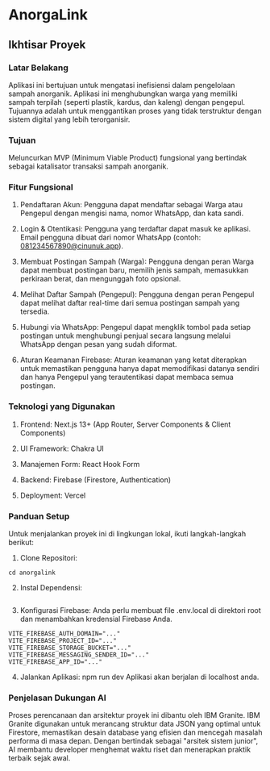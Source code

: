 # AnorgaLink

## Ikhtisar Proyek

### Latar Belakang

Aplikasi ini bertujuan untuk mengatasi inefisiensi dalam pengelolaan sampah anorganik. Aplikasi ini menghubungkan warga yang memiliki sampah terpilah (seperti plastik, kardus, dan kaleng) dengan pengepul. Tujuannya adalah untuk menggantikan proses yang tidak terstruktur dengan sistem digital yang lebih terorganisir.

### Tujuan

Meluncurkan MVP (Minimum Viable Product) fungsional yang bertindak sebagai katalisator transaksi sampah anorganik.

### Fitur Fungsional

1. Pendaftaran Akun: Pengguna dapat mendaftar sebagai Warga atau Pengepul dengan mengisi nama, nomor WhatsApp, dan kata sandi.

2. Login & Otentikasi: Pengguna yang terdaftar dapat masuk ke aplikasi. Email pengguna dibuat dari nomor WhatsApp (contoh: 081234567890@cinunuk.app).

3. Membuat Postingan Sampah (Warga): Pengguna dengan peran Warga dapat membuat postingan baru, memilih jenis sampah, memasukkan perkiraan berat, dan mengunggah foto opsional.

4. Melihat Daftar Sampah (Pengepul): Pengguna dengan peran Pengepul dapat melihat daftar real-time dari semua postingan sampah yang tersedia.

5. Hubungi via WhatsApp: Pengepul dapat mengklik tombol pada setiap postingan untuk menghubungi penjual secara langsung melalui WhatsApp dengan pesan yang sudah diformat.

6. Aturan Keamanan Firebase: Aturan keamanan yang ketat diterapkan untuk memastikan pengguna hanya dapat memodifikasi datanya sendiri dan hanya Pengepul yang terautentikasi dapat membaca semua postingan.

### Teknologi yang Digunakan

1. Frontend: Next.js 13+ (App Router, Server Components & Client Components)

2. UI Framework: Chakra UI

3. Manajemen Form: React Hook Form

4. Backend: Firebase (Firestore, Authentication)

5. Deployment: Vercel

### Panduan Setup

Untuk menjalankan proyek ini di lingkungan lokal, ikuti langkah-langkah berikut:

1. Clone Repositori:

```git clone [URL_REPOSITORI_ANDA]
cd anorgalink
```

2. Instal Dependensi:

```npm install

```

3. Konfigurasi Firebase:
   Anda perlu membuat file .env.local di direktori root dan menambahkan kredensial Firebase Anda.

```VITE_FIREBASE_API_KEY="..."
VITE_FIREBASE_AUTH_DOMAIN="..."
VITE_FIREBASE_PROJECT_ID="..."
VITE_FIREBASE_STORAGE_BUCKET="..."
VITE_FIREBASE_MESSAGING_SENDER_ID="..."
VITE_FIREBASE_APP_ID="..."
```

4. Jalankan Aplikasi:
   npm run dev
   Aplikasi akan berjalan di localhost anda.

### Penjelasan Dukungan AI

Proses perencanaan dan arsitektur proyek ini dibantu oleh IBM Granite. IBM Granite digunakan untuk merancang struktur data JSON yang optimal untuk Firestore, memastikan desain database yang efisien dan mencegah masalah performa di masa depan. Dengan bertindak sebagai "arsitek sistem junior", AI membantu developer menghemat waktu riset dan menerapkan praktik terbaik sejak awal.
